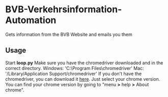 # BVB-Verkehrsinformation-Automation
 Gets information from the BVB Website and emails you them
## Usage
 Start **loop.py**
 Make sure you have the chromedriver downloaded and in the correct directory.
    Windows: 'C:\Program Files\chromedriver'
    Mac: '/Library/Application Support/chromedriver'
 If you don't have the chromedriver, you can download it [here](https://chromedriver.chromium.org). Just select your chrome version. You can find your chrome version by going to "menu **>** help **>** About chrome".